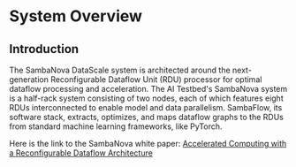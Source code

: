 # System Overview

## Introduction

The SambaNova DataScale system is architected around the next-generation Reconfigurable Dataflow Unit (RDU) processor for optimal dataflow processing and acceleration. The AI Testbed's SambaNova system is a half-rack system consisting of two nodes, each of which features eight RDUs interconnected to enable model and data parallelism. SambaFlow, its software stack, extracts, optimizes, and maps dataflow graphs to the RDUs from standard machine learning frameworks, like PyTorch.

Here is the link to the SambaNova white paper: [Accelerated Computing with a Reconfigurable Dataflow Architecture](https://sambanova.ai/wp-content/uploads/2021/06/SambaNova_RDA_Whitepaper_English.pdf)
